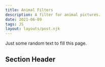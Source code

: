 ```yaml
---
title: Animal Filters
description: A filter for animal pictures.
date: 2021-06-09
tags: JS
layout: layouts/post.njk
---
```

Just some random text to fill this page.

## Section Header
